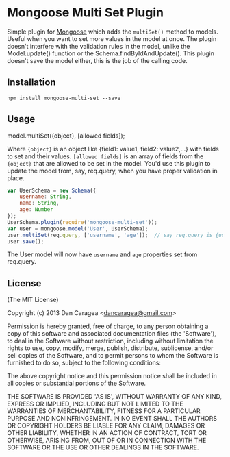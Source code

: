 Mongoose Multi Set Plugin
==========================

Simple plugin for [Mongoose](https://github.com/LearnBoost/mongoose) which adds the `multiSet()` method to models. Useful when you want to set more values in the model at once.
The plugin doesn't interfere with the validation rules in the model, unlike the Model.update() function or the Schema.findByIdAndUpdate(). This plugin doesn't save the model either,
this is the job of the calling code.

## Installation

`npm install mongoose-multi-set --save`

## Usage

model.multiSet({object}, [allowed fields]);

Where `{object}` is an object like {field1: value1, field2: value2,...} with fields to set and their values.
`[allowed fields]` is an array of fields from the `{object}` that are allowed to be set in the model.
You'd use this plugin to update the model from, say, req.query, when you have proper validation in place.

```javascript
var UserSchema = new Schema({
    username: String,
    name: String,
    age: Number
});
UserSchema.plugin(require('mongoose-multi-set'));
var user = mongoose.model('User', UserSchema);
user.multiSet(req.query, ['username', 'age']);  // say req.query is {username: 'Foo', name: 'Bar', age: 25}
user.save();
```
The User model will now have `username` and `age` properties set from req.query.

## License

(The MIT License)

Copyright (c) 2013 Dan Caragea &lt;dancaragea@gmail.com&gt;

Permission is hereby granted, free of charge, to any person obtaining
a copy of this software and associated documentation files (the
'Software'), to deal in the Software without restriction, including
without limitation the rights to use, copy, modify, merge, publish,
distribute, sublicense, and/or sell copies of the Software, and to
permit persons to whom the Software is furnished to do so, subject to
the following conditions:

The above copyright notice and this permission notice shall be
included in all copies or substantial portions of the Software.

THE SOFTWARE IS PROVIDED 'AS IS', WITHOUT WARRANTY OF ANY KIND,
EXPRESS OR IMPLIED, INCLUDING BUT NOT LIMITED TO THE WARRANTIES OF
MERCHANTABILITY, FITNESS FOR A PARTICULAR PURPOSE AND NONINFRINGEMENT.
IN NO EVENT SHALL THE AUTHORS OR COPYRIGHT HOLDERS BE LIABLE FOR ANY
CLAIM, DAMAGES OR OTHER LIABILITY, WHETHER IN AN ACTION OF CONTRACT,
TORT OR OTHERWISE, ARISING FROM, OUT OF OR IN CONNECTION WITH THE
SOFTWARE OR THE USE OR OTHER DEALINGS IN THE SOFTWARE.
